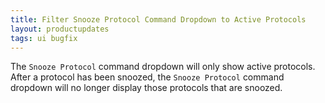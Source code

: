 ```yaml
---
title: Filter Snooze Protocol Command Dropdown to Active Protocols
layout: productupdates
tags: ui bugfix
---
```

The `Snooze Protocol` command dropdown will only show active protocols. After a protocol has been snoozed, the `Snooze Protocol` command dropdown will no longer display those protocols that are snoozed.
